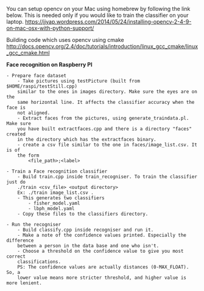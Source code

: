 You can setup opencv on your Mac using homebrew by following the link below. 
This is needed only if you would like to train the classifier on your laptop.
https://jjyap.wordpress.com/2014/05/24/installing-opencv-2-4-9-on-mac-osx-with-python-support/

Building code which uses opencv using cmake 
http://docs.opencv.org/2.4/doc/tutorials/introduction/linux_gcc_cmake/linux_gcc_cmake.html

<b>Face recognition on Raspberry PI</b>

	- Prepare face dataset
		- Take pictures using testPicture (built from $HOME/raspi/testStill.cpp)
		similar to the ones in images directory. Make sure the eyes are on the
		same horizontal line. It affects the classifier accuracy when the face is
		not aligned.
		- Extract faces from the pictures, using generate_traindata.pl. Make sure
		you have built extractfaces.cpp and there is a directory "faces" created
		in the directory which has the extractfaces binary.
		- create a csv file similar to the one in faces/image_list.csv. It is of
		the form
			<file_path>;<label>
	
	- Train a Face recognition classifier
		- Build train.cpp inside train_recogniser. To train the classifier just do
		./train <csv_file> <output directory>
		Ex: ./train image_list.csv .
		- This generates two classifiers
			- fisher_model.yaml
			- lbph_model.yaml
		- Copy these files to the classifiers directory.
		
	- Run the recogniser
		- Build classify.cpp inside recogniser and run it.
		- Make a note of the confidence values printed. Especially the difference 
		between a person in the data base and one who isn't. 
		- Choose a threshold on the confidence value to give you most correct
		classifications. 
		PS: The confidence values are actually distances (0-MAX_FLOAT). So, a 
		lower value means more stricter threshold, and higher value is more lenient.
		
		
		



